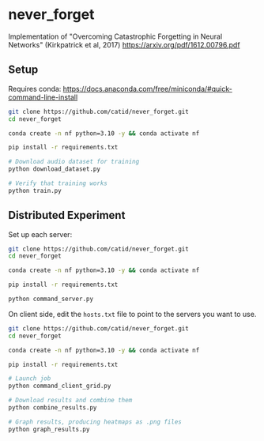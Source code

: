 # never_forget

Implementation of "Overcoming Catastrophic Forgetting in Neural Networks" (Kirkpatrick et al, 2017) https://arxiv.org/pdf/1612.00796.pdf

## Setup

Requires conda: https://docs.anaconda.com/free/miniconda/#quick-command-line-install

```bash
git clone https://github.com/catid/never_forget.git
cd never_forget

conda create -n nf python=3.10 -y && conda activate nf

pip install -r requirements.txt

# Download audio dataset for training
python download_dataset.py

# Verify that training works
python train.py
```

## Distributed Experiment

Set up each server:

```bash
git clone https://github.com/catid/never_forget.git
cd never_forget

conda create -n nf python=3.10 -y && conda activate nf

pip install -r requirements.txt

python command_server.py
```

On client side, edit the `hosts.txt` file to point to the servers you want to use.

```bash
git clone https://github.com/catid/never_forget.git
cd never_forget

conda create -n nf python=3.10 -y && conda activate nf

pip install -r requirements.txt

# Launch job
python command_client_grid.py

# Download results and combine them
python combine_results.py

# Graph results, producing heatmaps as .png files
python graph_results.py
```
